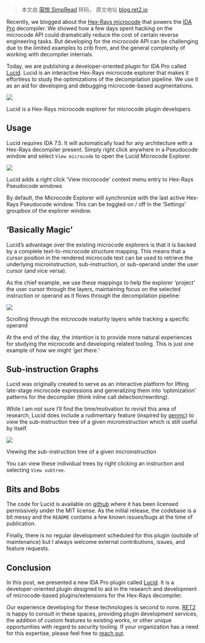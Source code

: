 > 本文由 [简悦 SimpRead](http://ksria.com/simpread/) 转码， 原文地址 [blog.ret2.io](https://blog.ret2.io/2020/09/11/lucid-hexrays-microcode-explorer/)

Recently, we blogged about the [Hex-Rays microcode](https://ret2.io/2020/07/22/ida-pro-avx-decompiler/#the-hex-rays-microcode) that powers the [IDA Pro](https://www.hex-rays.com/products/ida/) decompiler. We showed how a few days spent hacking on the microcode API could dramatically reduce the cost of certain reverse engineering tasks. But developing for the microcode API can be challenging due to the limited examples to crib from, and the general complexity of working with decompiler internals.

Today, we are publishing a developer-oriented plugin for IDA Pro called [Lucid](https://github.com/gaasedelen/lucid). Lucid is an interactive Hex-Rays microcode explorer that makes it effortless to study the optimizations of the decompilation pipeline. We use it as an aid for developing and debugging microcode-based augmentations.

[![](https://blog.ret2.io/assets/img/lucid_demo.gif)](https://blog.ret2.io/assets/img/lucid_demo.gif)

Lucid is a Hex-Rays microcode explorer for microcode plugin developers

Usage[](#usage)
---------------

Lucid requires IDA 7.5. It will automatically load for any architecture with a Hex-Rays decompiler present. Simply right click anywhere in a Pseudocode window and select `View microcode` to open the Lucid Microcode Explorer.

[![](https://blog.ret2.io/assets/img/lucid_view_microcode.gif)](https://blog.ret2.io/assets/img/lucid_view_microcode.gif)

Lucid adds a right click 'View microcode' context menu entry to Hex-Rays Pseudocode windows

By default, the Microcode Explorer will synchronize with the last active Hex-Rays Pseudocode window. This can be toggled on / off in the ‘Settings’ groupbox of the explorer window.

‘Basically Magic’[](#basically-magic)
-------------------------------------

Lucid’s advantage over the existing microcode explorers is that it is backed by a complete text-to-microcode structure mapping. This means that a cursor position in the rendered microcode text can be used to retrieve the underlying microinstruction, sub-instruction, or sub-operand under the user cursor (and vice versa).

As the chief example, we use these mappings to help the explorer ‘project’ the user cursor through the layers, maintaining focus on the selected instruction or operand as it flows through the decompilation pipeline:

[![](https://blog.ret2.io/assets/img/lucid_blog_demo.gif)](https://blog.ret2.io/assets/img/lucid_blog_demo.gif)

Scrolling through the microcode maturity layers while tracking a specific operand

At the end of the day, the intention is to provide more natural experiences for studying the microcode and developing related tooling. This is just one example of how we might _‘get there.’_

Sub-instruction Graphs[](#sub-instruction-graphs)
-------------------------------------------------

Lucid was originally created to serve as an interactive platform for lifting late-stage microcode expressions and generalizing them into ‘optimization’ patterns for the decompiler (think inline call detection/rewriting).

While I am not sure I’ll find the time/motivation to revisit this area of research, Lucid does include a rudimentary feature (inspired by [genmc](https://github.com/patois/genmc)) to view the sub-instruction tree of a given microinstruction which is still useful by itself.

[![](https://blog.ret2.io/assets/img/lucid_subtree.gif)](https://blog.ret2.io/assets/img/lucid_subtree.gif)

Viewing the sub-instruction tree of a given microinstruction

You can view these individual trees by right clicking an instruction and selecting `View subtree`.

Bits and Bobs[](#bits-and-bobs)
-------------------------------

The code for Lucid is available on [github](https://github.com/gaasedelen/lucid) where it has been licensed permissively under the MIT license. As the initial release, the codebase is a bit messy and the `README` contains a few known issues/bugs at the time of publication.

Finally, there is no regular development scheduled for this plugin (outside of maintenance) but I always welcome external contributions, issues, and feature requests.

Conclusion[](#conclusion)
-------------------------

In this post, we presented a new IDA Pro plugin called [Lucid](https://github.com/gaasedelen/lucid). It is a developer-oriented plugin designed to aid in the research and development of microcode-based plugins/extensions for the Hex-Rays decompiler.

Our experience developing for these technologies is second to none. [RET2](https://ret2.io/) is happy to consult in these spaces, providing plugin development services, the addition of custom features to existing works, or other unique opportunities with regard to security tooling. If your organization has a need for this expertise, please feel free to [reach out](https://ret2.io/contact).